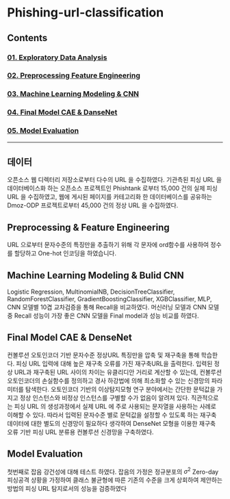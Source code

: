 # Phishing-url-classification

## Contents 
### [01. Exploratory Data Analysis](https://github.com/hojisu/phishing-url-classification/tree/master/01-Exploratory-Data-Analysis)
### [02. Preprocessing Feature Engineering](https://github.com/hojisu/phishing-url-classification/tree/master/02-Preprocessing-Feature-Engineering)
### [03. Machine Learning Modeling & CNN](https://github.com/hojisu/phishing-url-classification/tree/master/03-Machine-Learning-Modeling%20%26%20CNN)
### [04. Final Model CAE & DanseNet](https://github.com/hojisu/phishing-url-classification/tree/master/04-Final-Model-CAE-DanseNet)
### [05. Model Evaluation](https://github.com/hojisu/phishing-url-classification/tree/master/05-Model_Evaluation)

***

## 데이터 
오픈소스 웹 디렉터리 저장소로부터 다수의 URL 을 수집하였다. 기관측된 피싱 URL 을 데이터베이스화 하는 오픈소스 프로젝트인 Phishtank 로부터 15,000 건의 실제 피싱 URL 을 수집하였고, 웹에 게시된 페이지를 카테고리화 한 데이터베이스를 공유하는 Dmoz-ODP 프로젝트로부터 45,000 건의 정상 URL 을 수집하였다.

## Preprocessing & Feature Engineering
URL 으로부터 문자수준의 특징만을 추출하기 위해 각 문자에 ord함수를 사용하여 정수를 할당하고 One-hot 인코딩을 하였습니다. 

## Machine Learning Modeling & Bulid CNN
Logistic Regression, MultinomialNB, DecisionTreeClassifier, RandomForestClassifier, GradientBoostingClassifier, XGBClassifier, MLP, CNN 모델별 10겹 교차검증을 통해 Recall을 비교하였다.
머신러닝 모델과 CNN 모델 중 Recall 성능이 가장 좋은 CNN 모델을 Final model과 성능 비교를 하였다. 

## Final Model CAE & DenseNet
컨볼루션 오토인코더 기반 문자수준 정상URL 특징만을 압축 및 재구축을 통해 학습한다. 피싱 URL 입력에 대해 높은 재구축 오류를 가진 재구축URL을 출력한다. 입력된 정상 URL과 재구축된 URL 사이의 차이는 유클리디안 거리로 계산할 수 있는데, 컨볼루션 오토인코더의 손실함수를 정의하고 경사 하강법에 의해 최소화할 수 있는 신경망의 파라미터를 탐색한다. 오토인코더 기반의 이상탐지모형 연구 분야에서는 간단한 문턱값을 가지고 정상 인스턴스와 비정상 인스턴스를 구별할 수가 없음이 알려져 있다. 직관적으로는 피싱 URL 의 생성과정에서 실제 URL 에 주로 사용되는 문자열을 사용하는 사례로 이해할 수 있다. 따라서 입력된 문자수준 별로 문턱값을 설정할 수 있도록 하는 재구축 데이터에 대한 별도의 신경망이 필요하다 생각하여 DenseNet 모형을 이용한 재구축 오류 기반 피싱 URL 분류용 컨볼루션 신경망을 구축하였다. 

## Model Evaluation
첫번째로 잡음 강건성에 대해 테스트 하였다. 잡음의 가정은 정규분포의 $\sigma^2$ Zero-day 피싱공격 상황을 가정하여 클래스 불균형에 따른 기존의 수준을 크게 상회하여 제안하는 방법의 피싱 URL 탐지로서의 성능을 검증하였다


